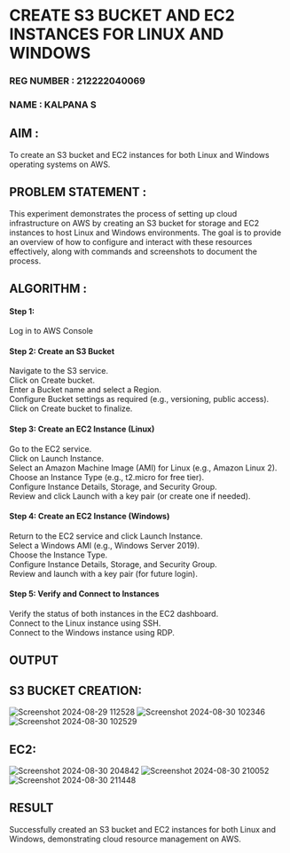  # CREATE S3 BUCKET AND EC2 INSTANCES FOR LINUX AND WINDOWS

### REG NUMBER : 212222040069
### NAME : KALPANA S

## AIM :
To create an S3 bucket and EC2 instances for both Linux and Windows operating systems on AWS.

## PROBLEM STATEMENT :
This experiment demonstrates the process of setting up cloud infrastructure on AWS by creating an S3 bucket for storage and EC2 instances to host Linux and Windows environments. The goal is to provide an overview of how to configure and interact with these resources effectively, along with commands and screenshots to document the process.

## ALGORITHM :

#### Step 1:
Log in to AWS Console</br>

#### Step 2: Create an S3 Bucket</br>
Navigate to the S3 service.</br>
Click on Create bucket.</br>
Enter a Bucket name and select a Region.</br>
Configure Bucket settings as required (e.g., versioning, public access).</br>
Click on Create bucket to finalize.</br>

#### Step 3: Create an EC2 Instance (Linux)
Go to the EC2 service.</br>
Click on Launch Instance.</br>
Select an Amazon Machine Image (AMI) for Linux (e.g., Amazon Linux 2).</br>
Choose an Instance Type (e.g., t2.micro for free tier).</br>
Configure Instance Details, Storage, and Security Group.</br>
Review and click Launch with a key pair (or create one if needed).</br>

#### Step 4: Create an EC2 Instance (Windows)
Return to the EC2 service and click Launch Instance.</br>
Select a Windows AMI (e.g., Windows Server 2019).</br>
Choose the Instance Type.</br>
Configure Instance Details, Storage, and Security Group.</br>
Review and launch with a key pair (for future login).</br>

#### Step 5: Verify and Connect to Instances
Verify the status of both instances in the EC2 dashboard.</br>
Connect to the Linux instance using SSH.</br>
Connect to the Windows instance using RDP.</br>

## OUTPUT

## S3 BUCKET CREATION:  
![Screenshot 2024-08-29 112528](https://github.com/user-attachments/assets/23ca7b2b-aca5-438b-8bbf-c9d3d07c6679)
![Screenshot 2024-08-30 102346](https://github.com/user-attachments/assets/b09bbe34-9a75-4878-9d4d-2deea30ebaea)
![Screenshot 2024-08-30 102529](https://github.com/user-attachments/assets/17dfc9cd-14ec-4550-84c9-3fc753e11a2f)

## EC2:
![Screenshot 2024-08-30 204842](https://github.com/user-attachments/assets/38175bb3-b8df-4240-85e2-8eecdbbf7cf7)
![Screenshot 2024-08-30 210052](https://github.com/user-attachments/assets/72f31851-358a-432c-bc6f-8d8a4c2ea6a5)
![Screenshot 2024-08-30 211448](https://github.com/user-attachments/assets/174f1b08-3b11-41f4-8d5c-839e4388ffff)


## RESULT
 Successfully created an S3 bucket and EC2 instances for both Linux and Windows, demonstrating cloud resource management on AWS.








